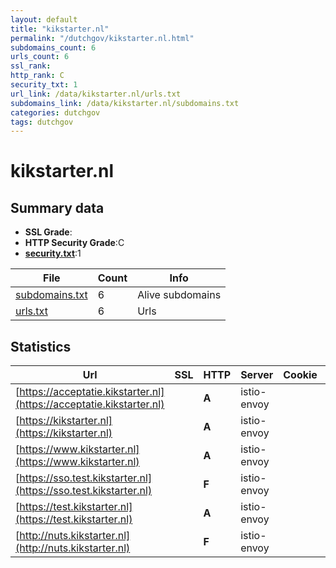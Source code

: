 ```yaml
---
layout: default
title: "kikstarter.nl"
permalink: "/dutchgov/kikstarter.nl.html"
subdomains_count: 6
urls_count: 6
ssl_rank: 
http_rank: C
security_txt: 1
url_link: /data/kikstarter.nl/urls.txt
subdomains_link: /data/kikstarter.nl/subdomains.txt
categories: dutchgov
tags: dutchgov
---
```



# kikstarter.nl
## Summary data


 - **SSL Grade**:
 - **HTTP Security Grade**:C
 - **[security.txt](https://www.digitaleoverheid.nl/nieuws/standaard-security-txt-nu-verplicht-voor-overheid/)**:1


| File       | Count | Info |
|------------|-------|------|
|[subdomains.txt](/DutchGovScope/data/kikstarter.nl/subdomains.txt)|6|Alive subdomains|
|[urls.txt](/DutchGovScope/data/kikstarter.nl/urls.txt)|6|Urls|


## Statistics


| Url | SSL | HTTP | Server | Cookie | HSTS | CORS | CTO | CSP | XFO | XXP | RP |FP| Tech |Title |
|--------|-------|-------|------|------|------|------|------|------|------|------|------|------|------|------|
|[https://acceptatie.kikstarter.nl](https://acceptatie.kikstarter.nl)| | **A**|istio-envoy| |:white_check_mark: | | | | :white_check_mark: | :white_check_mark: | :white_check_mark: | |Envoy HSTS|KIK-Starter|
|[https://kikstarter.nl](https://kikstarter.nl)| | **A**|istio-envoy| |:white_check_mark: | | | | :white_check_mark: | :white_check_mark: | :white_check_mark: | |||
|[https://www.kikstarter.nl](https://www.kikstarter.nl)| | **A**|istio-envoy| |:white_check_mark: | | | | :white_check_mark: | :white_check_mark: | :white_check_mark: | |Envoy HSTS|KIK-Starter|
|[https://sso.test.kikstarter.nl](https://sso.test.kikstarter.nl)| | **F**|istio-envoy| | | | | | | | :white_check_mark: | |||
|[https://test.kikstarter.nl](https://test.kikstarter.nl)| | **A**|istio-envoy| |:white_check_mark: | | | | :white_check_mark: | :white_check_mark: | :white_check_mark: | |Envoy HSTS|KIK-Starter|
|[http://nuts.kikstarter.nl](http://nuts.kikstarter.nl)| | **F**|istio-envoy| | | | | | | | :white_check_mark: | |||


